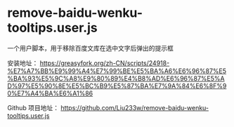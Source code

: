 # remove-baidu-wenku-tooltips.user.js
一个用户脚本，用于移除百度文库在选中文字后弹出的提示框

安装地址： https://greasyfork.org/zh-CN/scripts/24918-%E7%A7%BB%E9%99%A4%E7%99%BE%E5%BA%A6%E6%96%87%E5%BA%93%E5%9C%A8%E9%80%89%E4%B8%AD%E6%96%87%E5%AD%97%E5%90%8E%E5%BC%B9%E5%87%BA%E7%9A%84%E6%8F%90%E7%A4%BA%E6%A1%86

Github 项目地址： https://github.com/Liu233w/remove-baidu-wenku-tooltips.user.js
